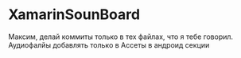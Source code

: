 # XamarinSounBoard
Максим, делай коммиты только в тех файлах, что я тебе говорил. Аудиофалйы добавлять только в Ассеты в андроид секции
